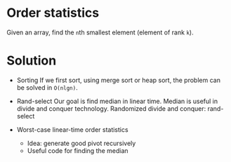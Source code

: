 # Order statistics
Given an array, find the `n`th smallest element (element of rank `k`).

# Solution
- Sorting
If we first sort, using merge sort or heap sort, the problem can be solved in `O(nlgn)`.

- Rand-select
Our goal is find median in linear time.
Median is useful in divide and conquer technology.
Randomized divide and conquer: rand-select

- Worst-case linear-time order statistics
    - Idea: generate good pivot recursively
    - Useful code for finding the median
